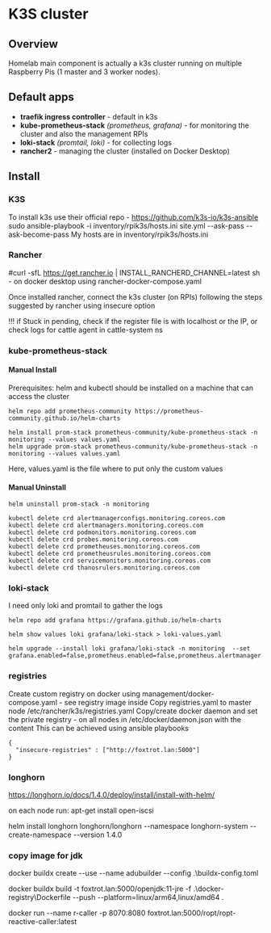 # K3S cluster

## Overview 
Homelab main component is actually a k3s cluster running on multiple Raspberry Pis (1 master and 3 worker nodes).

## Default apps

- **traefik ingress controller** - default in k3s
- **kube-prometheus-stack** *(prometheus, grafana)* - for monitoring the cluster and also the management RPIs
- **loki-stack** *(promtail, loki)* - for collecting logs
- **rancher2** - managing the cluster (installed on Docker Desktop)

## Install

### K3S
To install k3s use their official repo - https://github.com/k3s-io/k3s-ansible
sudo ansible-playbook -i inventory/rpik3s/hosts.ini site.yml --ask-pass --ask-become-pass
My hosts are in inventory/rpik3s/hosts.ini

### Rancher 
#curl -sfL https://get.rancher.io | INSTALL_RANCHERD_CHANNEL=latest sh -
on docker desktop using rancher-docker-compose.yaml

Once installed rancher, connect the k3s cluster (on RPIs) following the steps suggested by rancher using insecure option

!!! if Stuck in pending, check if the register file is with localhost or the IP, or check logs for cattle agent in cattle-system ns


### kube-prometheus-stack

#### Manual Install
Prerequisites: helm and kubectl should be installed on a machine that can access the cluster

```
helm repo add prometheus-community https://prometheus-community.github.io/helm-charts

helm install prom-stack prometheus-community/kube-prometheus-stack -n monitoring --values values.yaml
helm upgrade prom-stack prometheus-community/kube-prometheus-stack -n monitoring --values values.yaml
```
Here, values.yaml is the file where to put only the custom values

#### Manual Uninstall

```
helm uninstall prom-stack -n monitoring

kubectl delete crd alertmanagerconfigs.monitoring.coreos.com
kubectl delete crd alertmanagers.monitoring.coreos.com
kubectl delete crd podmonitors.monitoring.coreos.com
kubectl delete crd probes.monitoring.coreos.com
kubectl delete crd prometheuses.monitoring.coreos.com
kubectl delete crd prometheusrules.monitoring.coreos.com
kubectl delete crd servicemonitors.monitoring.coreos.com
kubectl delete crd thanosrulers.monitoring.coreos.com
```


### loki-stack
I need only loki and promtail to gather the logs

```
helm repo add grafana https://grafana.github.io/helm-charts

helm show values loki grafana/loki-stack > loki-values.yaml

helm upgrade --install loki grafana/loki-stack -n monitoring  --set grafana.enabled=false,prometheus.enabled=false,prometheus.alertmanager.persistentVolume.enabled=false,prometheus.server.persistentVolume.enabled=false,loki.persistence.enabled=true,loki.persistence.storageClassName=longhorn,loki.persistence.size=25Gi

```

### registries
Create custom registry on docker using management/docker-compose.yaml - see registry image inside
Copy registries.yaml to master node /etc/rancher/k3s/registries.yaml
Copy/create docker daemon and set the private registry - on all nodes in /etc/docker/daemon.json with the content
This can be achieved using ansible playbooks

```
{
  "insecure-registries" : ["http://foxtrot.lan:5000"]
}
```


### longhorn
https://longhorn.io/docs/1.4.0/deploy/install/install-with-helm/

on each node run:
apt-get install open-iscsi

helm install longhorn longhorn/longhorn --namespace longhorn-system --create-namespace --version 1.4.0



### copy image for jdk

docker buildx create --use --name adubuilder --config .\buildx-config.toml

docker buildx build -t foxtrot.lan:5000/openjdk:11-jre -f .\docker-registry\Dockerfile --push --platform=linux/arm64,linux/amd64 .

docker run --name r-caller -p 8070:8080 foxtrot.lan:5000/ropt/ropt-reactive-caller:latest